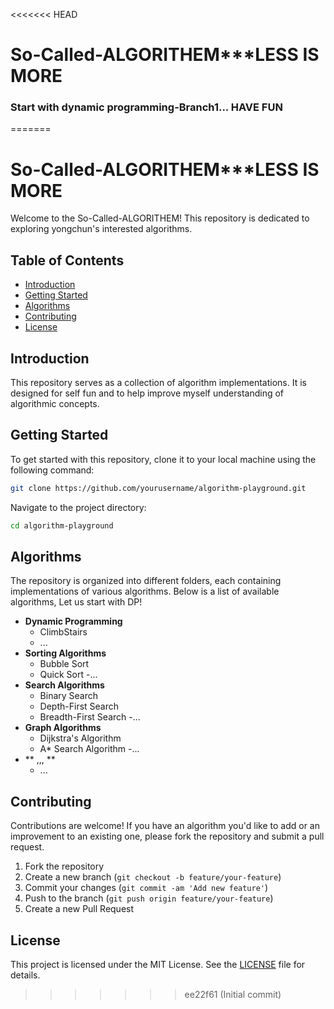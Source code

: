 <<<<<<< HEAD
# So-Called-ALGORITHEM***LESS IS MORE

### Start with dynamic programming-Branch1... HAVE FUN
=======
# So-Called-ALGORITHEM***LESS IS MORE

Welcome to the So-Called-ALGORITHEM! This repository is dedicated to exploring yongchun's interested algorithms.

## Table of Contents

- [Introduction](#introduction)
- [Getting Started](#getting-started)
- [Algorithms](#algorithms)
- [Contributing](#contributing)
- [License](#license)

## Introduction

This repository serves as a collection of algorithm implementations. It is designed for self fun and to help improve myself understanding of algorithmic concepts.

## Getting Started

To get started with this repository, clone it to your local machine using the following command:

```bash
git clone https://github.com/yourusername/algorithm-playground.git
```

Navigate to the project directory:

```bash
cd algorithm-playground
```

## Algorithms

The repository is organized into different folders, each containing implementations of various algorithms. Below is a list of available algorithms, Let us start with DP!

- **Dynamic Programming**
    - ClimbStairs
    - ...
- **Sorting Algorithms**
    - Bubble Sort
    - Quick Sort
    -...
- **Search Algorithms**
    - Binary Search
    - Depth-First Search
    - Breadth-First Search
    -...
- **Graph Algorithms**
    - Dijkstra's Algorithm
    - A* Search Algorithm
    -...
- ** ,,, **
    - ...

## Contributing

Contributions are welcome! If you have an algorithm you'd like to add or an improvement to an existing one, please fork the repository and submit a pull request.

1. Fork the repository
2. Create a new branch (`git checkout -b feature/your-feature`)
3. Commit your changes (`git commit -am 'Add new feature'`)
4. Push to the branch (`git push origin feature/your-feature`)
5. Create a new Pull Request

## License

This project is licensed under the MIT License. See the [LICENSE](LICENSE) file for details.
>>>>>>> ee22f61 (Initial commit)
